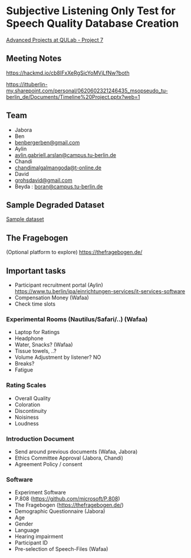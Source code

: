 # Subjective Listening Only Test for Speech Quality Database Creation

[Advanced Projects at QULab - Project 7](https://isis.tu-berlin.de/course/view.php?id=36233#section-9)

## Meeting Notes
https://hackmd.io/cb8IFxXeRgSicYoMVjLfNw?both

https://ittuberlin-my.sharepoint.com/personal/0620602321246435_msopseudo_tu-berlin_de/Documents/Timeline%20Project.pptx?web=1

## Team
* Jabora
* Ben
* benbergerben@gmail.com
* Aylin
* aylin.gabriell.arslan@campus.tu-berlin.de
* Chandi
* chandimalgalmangoda@t-online.de
* David
* grohsdavid@gmail.com
* Beyda : boran@campus.tu-berlin.de


## Sample Degraded Dataset
[Sample dataset](https://drive.google.com/drive/folders/1ZUaLmpn4vpcoLtb1JIcP4CugVpr_yqLB?usp=sharing)


## The Fragebogen 
(Optional platform to explore)
https://thefragebogen.de/ 


## Important tasks
- Participant recruitment portal (Aylin) https://www.tu.berlin/ipa/einrichtungen-services/it-services-software
- Compensation Money (Wafaa)
- Check time slots
### Experimental Rooms (Nautilus/Safari/..) (Wafaa)
- Laptop for Ratings
- Headphone
- Water, Snacks? (Wafaa)
- Tissue towels, ..?
- Volume Adjustment by listener? NO
- Breaks?
- Fatigue
### Rating Scales
- Overall Quality
- Coloration
- Discontinuity
- Noisiness
- Loudness
### Introduction Document
- Send around previous documents (Wafaa, Jabora)
- Ethics Committee Approval (Jabora, Chandi)
- Agreement Policy / consent
### Software
- Experiment Software
- P.808 (https://github.com/microsoft/P.808)
- The Fragebogen (https://thefragebogen.de/)
- Demographic Questionnaire (Jabora)
- Age
- Gender
- Language
- Hearing impairment
- Participant ID
- Pre-selection of Speech-Files (Wafaa)
